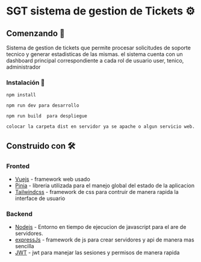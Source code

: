 # SGT sistema de gestion de Tickets ⚙

## Comenzando 🚀
Sistema de gestion de tickets que permite procesar solicitudes de soporte tecnico y generar estadisticas de las mismas.
el sistema cuenta con un dashboard principal correspondiente a cada rol de usuario user, tenico, administrador


### Instalación 🔧
```
npm install

npm run dev para desarrollo

npm run build  para despliegue

colocar la carpeta dist en servidor ya se apache o algun servicio web.

```
## Construido con 🛠️

### Fronted

* [Vuejs](https://github.com/vuejs/) -  framework web usado
* [Pinia](https://github.com/vuejs/pinia) - libreria utilizada para el manejo global del estado de la aplicacion
* [Tailwindcss](https://github.com/tailwindlabs/tailwindcss) - framework de css para contruir de manera rapida la interface de usuario

### Backend
* [Nodejs](https://github.com/nodejs) - Entorno en tiempo de ejecucion de javascript para el are de servidores.
* [expressJs](https://github.com/expressjs/express) - framework de js para crear servidores y api de manera mas sencilla
* [JWT](https://github.com/auth0/node-jsonwebtoken) - jwt para manejar las sesiones y permisos de manera rapida


